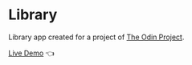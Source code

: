# Library

Library app created for a project of [The Odin Project](https://www.theodinproject.com/).

[Live Demo](https://lucasduran3.github.io/Library/) :point_left: